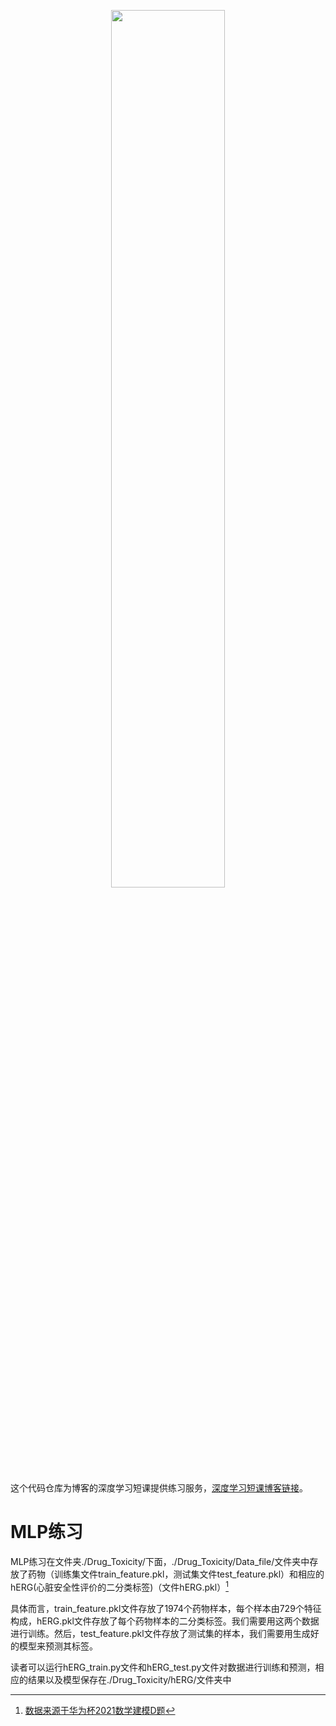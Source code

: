 <p align="center">
    <img src="https://github.com/Wu-Haonan/Deep_learning_short_course/blob/main/IMG/Post.jpg" width="60%">
</p>

这个代码仓库为博客的深度学习短课提供练习服务，[深度学习短课博客链接](https://wu-haonan.github.io/2022/01/10/Why_and_what.html)。

# MLP练习

MLP练习在文件夹./Drug_Toxicity/下面，./Drug_Toxicity/Data_file/文件夹中存放了药物（训练集文件train_feature.pkl，测试集文件test_feature.pkl）和相应的hERG(心脏安全性评价的二分类标签)（文件hERG.pkl）[^1]

具体而言，train_feature.pkl文件存放了1974个药物样本，每个样本由729个特征构成，hERG.pkl文件存放了每个药物样本的二分类标签。我们需要用这两个数据进行训练。然后，test_feature.pkl文件存放了测试集的样本，我们需要用生成好的模型来预测其标签。

读者可以运行hERG_train.py文件和hERG_test.py文件对数据进行训练和预测，相应的结果以及模型保存在./Drug_Toxicity/hERG/文件夹中

[^1]:[数据来源于华为杯2021数学建模D题](https://cpipc.acge.org.cn//cw/detail/4/2c9080147c73b890017c7779e57e07d2)
